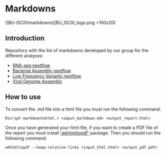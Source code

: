 # Markdowns

![BU-ISCIII/markdowns](BU_ISCIII_logo.png =100x20)

## Introduction
Repository with the list of markdowns developed by our group for the different analyses:

* [RNA-seq nextflow](https://github.com/BU-ISCIII/rnaseq-nf/blob/master/docs/output.md)
* [Bacterial Assembly nextflow](https://github.com/BU-ISCIII/bacterial_assembly-nf/blob/master/docs/output.md)
* [Low Frequency Variants nextflow](https://github.com/BU-ISCIII/panelLowFreq-nf/blob/master/doc/output.md)
* [Viral Genome Assembly](https://github.com/BU-ISCIII/markdowns/output_virus.md)


## How to use
To convert the .md file into a html file you must run the following command:

```
Rscript markdowntohtml.r <imput_markdown.md> <output_report.html>
```

Once you have generated your html file, if you want to create a PDF file of the report you must install ['wkhtmltopdf'](https://wkhtmltopdf.org/) package. Then you should run the following command.

```
wkhtmltopdf --keep-relative-links <input_html.html> <output_pdf.pdf>
```
